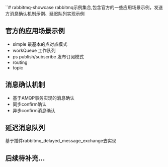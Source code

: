 ``# rabbitmq-showcase
rabbitmq示例集合,包含官方的一些应用场景示例，发送方消息确认机制示例、延迟队列实现示例
## 官方的应用场景示例
+ simple 最基本的点对点模式
+ workQueue 工作队列
+ ps publish/subscribe 发布订阅模式
+ routing 
+ topic 

## 消息确认机制
+ 基于AMQP事务实现的消息确认
+ 同步confirm确认
+ 异步confirm消息确认 

## 延迟消息队列
基于插件rabbitmq_delayed_message_exchange去实现

## 后续待补充...
